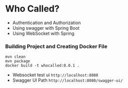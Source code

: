 # Who Called?


- Authentication and Authorization
- Using swagger with Spring Boot
- Using WebSocket with Spring 

### Building Project and Creating Docker File

```
mvn clean
mvn package 
docker build -t whocalled:0.0.1 .
```

- Websocket test ui `http://localhost:8080`
- Swagger UI Path `http://localhost:8080/swagger-ui/`
